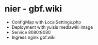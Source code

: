# nier - gbf.wiki

* ConfigMap with LocalSettings.php
* Deployment with yuisis mediawiki image
* Service 8080:8080
* Ingress nginx gbf.wiki